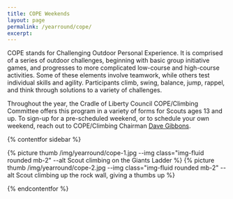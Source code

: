 ```yaml
---
title: COPE Weekends
layout: page
permalink: /yearround/cope/
excerpt:  
---
```


COPE stands for Challenging Outdoor Personal Experience. It is comprised of a series of outdoor challenges, beginning with basic group initiative games, and progresses to more complicated low-course and high-course activities. Some of these elements involve teamwork, while others test individual skills and agility. Participants climb, swing, balance, jump, rappel, and think through solutions to a variety of challenges.

Throughout the year, the Cradle of Liberty Council COPE/Climbing Committee offers this program in a variety of forms for Scouts ages 13 and up. To sign-up for a pre-scheduled weekend, or to schedule your own weekend, reach out to COPE/Climbing Chairman [Dave Gibbons](/contact?subject=COPE).

{% contentfor sidebar %}

{% picture thumb /img/yearround/cope-1.jpg --img class="img-fluid rounded mb-2" --alt Scout climbing on the Giants Ladder %}
{% picture thumb /img/yearround/cope-2.jpg --img class="img-fluid rounded mb-2" --alt Scout climbing up the rock wall, giving a thumbs up %}

{% endcontentfor %}
